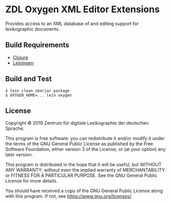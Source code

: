 # ZDL Oxygen XML Editor Extensions

Provides access to an XML database of and editing support for lexikographic
documents.

## Build Requirements

* [Clojure](https://clojure.org/)
* [Leiningen](https://leiningen.org/)

## Build and Test

    $ lein clean uberjar package
    $ OXYGEN_HOME=... lein oxygen
    
## License

Copyright © 2019 Zentrum für digitale Lexikographie der deutschen Sprache.

This program is free software: you can redistribute it and/or modify
it under the terms of the GNU General Public License as published by
the Free Software Foundation, either version 3 of the License, or
(at your option) any later version.

This program is distributed in the hope that it will be useful,
but WITHOUT ANY WARRANTY; without even the implied warranty of
MERCHANTABILITY or FITNESS FOR A PARTICULAR PURPOSE.  See the
GNU General Public License for more details.

You should have received a copy of the GNU General Public License
along with this program.  If not, see <https://www.gnu.org/licenses/>.
